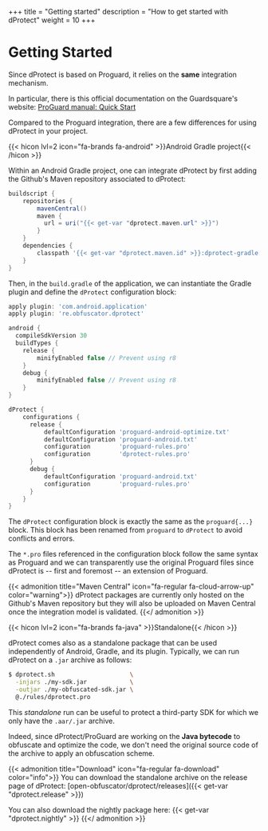 +++
title       = "Getting started"
description = "How to get started with dProtect"
weight      = 10
+++

# Getting Started

Since dProtect is based on Proguard, it relies on the **same** integration mechanism.

In particular, there is this official documentation on the Guardsquare's website:
[ProGuard manual: Quick Start](https://www.guardsquare.com/manual/quickstart)

Compared to the Proguard integration, there are a few differences for using dProtect in your project.

{{< hicon lvl=2 icon="fa-brands fa-android" >}}Android Gradle project{{< /hicon >}}

Within an Android Gradle project, one can integrate dProtect by first adding the Github's Maven repository
associated to dProtect:


```gradle {hl_lines=["4-6", 9]}
buildscript {
    repositories {
        mavenCentral()
        maven {
          url = uri("{{< get-var "dprotect.maven.url" >}}")
        }
    }
    dependencies {
        classpath '{{< get-var "dprotect.maven.id" >}}:dprotect-gradle:{{< get-var "dprotect.version.tag" >}}'
    }
}
```

Then, in the `build.gradle` of the application, we can instantiate the Gradle plugin and define the `dProtect`
configuration block:

```gradle {hl_lines=[2, "7-12", 15, 21]}
apply plugin: 'com.android.application'
apply plugin: 're.obfuscator.dprotect'

android {
  compileSdkVersion 30
  buildTypes {
    release {
        minifyEnabled false // Prevent using r8
    }
    debug {
        minifyEnabled false // Prevent using r8
    }
}

dProtect {
    configurations {
      release {
          defaultConfiguration 'proguard-android-optimize.txt'
          defaultConfiguration 'proguard-android.txt'
          configuration        'proguard-rules.pro'
          configuration        'dprotect-rules.pro'
      }
      debug {
          defaultConfiguration 'proguard-android.txt'
          configuration        'proguard-rules.pro'
      }
    }
}
```

The `dProtect` configuration block is exactly the same as the `proguard{...}` block. This block has been renamed
from `proguard` to `dProtect` to avoid conflicts and errors.

The `*.pro` files referenced in the configuration block follow the same syntax as Proguard and we can
transparently use the original Proguard files since dProtect is -- first and foremost -- an extension of Proguard.

{{< admonition title="Maven Central" icon="fa-regular fa-cloud-arrow-up" color="warning">}}
dProtect packages are currently only hosted on the Github's Maven repository but they will also be uploaded
on Maven Central once the integration model is validated.
{{</ admonition >}}

{{< hicon lvl=2 icon="fa-brands fa-java" >}}Standalone{{< /hicon >}}

dProtect comes also as a standalone package that can be used independently of Android, Gradle, and its plugin.
Typically, we can run dProtect on a `.jar` archive as follows:

```bash
$ dprotect.sh                     \
  -injars ./my-sdk.jar            \
  -outjar ./my-obfuscated-sdk.jar \
  @./rules/dprotect.pro
```

This *standalone* run can be useful to protect a third-party SDK for which we only have
the `.aar/.jar` archive.

Indeed, since dProtect/ProGuard are working on the **Java bytecode** to obfuscate and optimize the code,
we don't need the original source code of the archive to apply an obfuscation scheme.

{{< admonition title="Download" icon="fa-regular fa-download" color="info">}}
You can download the standalone archive on the release page of dProtect: [open-obfuscator/dprotect/releases]({{< get-var "dprotect.release" >}})

You can also download the nightly package here: {{< get-var "dprotect.nightly" >}}
{{</ admonition >}}
